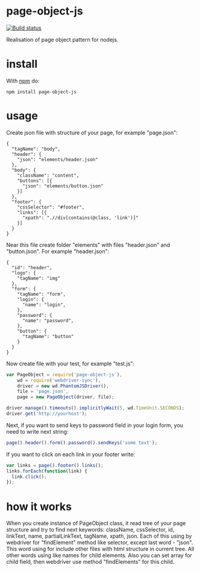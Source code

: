 # page-object-js

[![Build status](https://travis-ci.org/d0lfin/page-object-js.svg?branch=master)](https://travis-ci.org/d0lfin/page-object-js)

Realisation of page object pattern for nodejs.

# install

With [npm](http://npmjs.org) do:

```
npm install page-object-js
```

# usage

Create json file with structure of your page, for example "page.json":
```
{
  "tagName": "body",
  "header": {
    "json": "elements/header.json"
  },
  "body": {
    "className": "content",
    "buttons": [{
      "json": "elements/button.json"
    }]
  },
  "footer": {
    "cssSelector": "#footer",
    "links": [{
      "xpath": ".//div[contains(@class, 'link')]"
    }]
  }
}
```
Near this file create folder "elements" with files "header.json" and "button.json". For example "header.json":
```
{
  "id": "header",
  "logo": {
    "tagName": "img"
  },
  "form": {
    "tagName": "form",
    "login": {
      "name": "login",
    },
    "password": {
      "name": "password",
    },
    "button": {
      "tagName": "button"
    }
  }
}
```
Now create file with your test, for example "test.js":
```javascript
var PageObject = require('page-object-js'),
    wd = require('webdriver-sync'),
    driver = new wd.PhantomJSDriver(),
    file = 'page.json',
    page = new PageObject(driver, file);

driver.manage().timeouts().implicitlyWait(5, wd.TimeUnit.SECONDS);
driver.get('http://yourhost');
```
Next, if you want to send keys to password field in your login form, you need to write next string:
```javascript
page().header().form().password().sendKeys('some text');
```
If you want to click on each link in your footer write:
```javascript
var links = page().footer().links();
links.forEach(function(link) {
  link.click();
});
```

# how it works
When you create instance of PageObject class, it read tree of your page structure and try to find next keywords: className, cssSelector, id, linkText, name, partialLinkText, tagName, xpath, json. Each of this using by webdriver for "findElement" method like selector, except last word - "json". This word using for include other files with html structure in current tree. All other words using like names for child elements. Also you can set array for child field, then webdriver use method "findElements" for this child.

